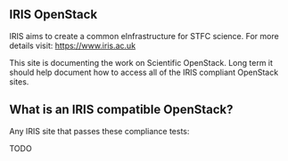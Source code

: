 ## IRIS OpenStack

IRIS aims to create a common eInfrastructure for STFC science. For more details visit: https://www.iris.ac.uk

This site is documenting the work on Scientific OpenStack. Long term it should help document how to access all of the IRIS compliant OpenStack sites.

## What is an IRIS compatible OpenStack?

Any IRIS site that passes these compliance tests:

TODO
